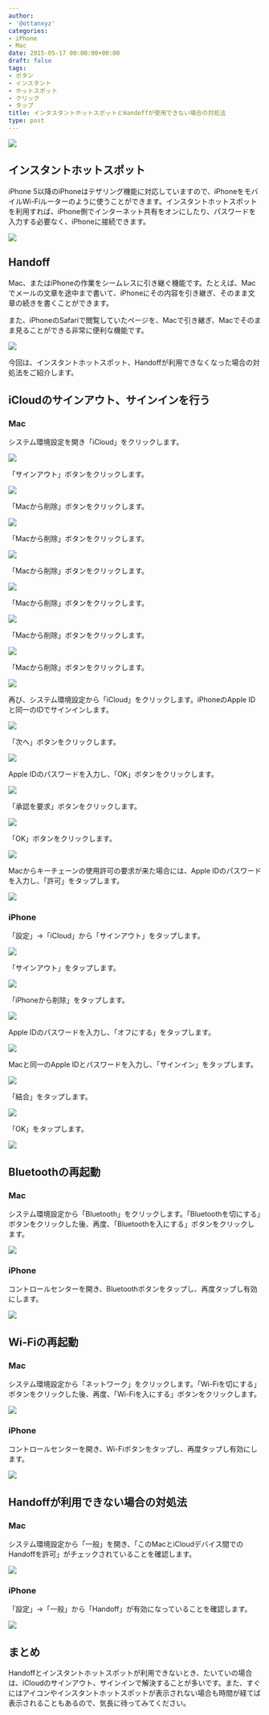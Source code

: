 ```yaml
---
author:
- '@ottanxyz'
categories:
- iPhone
- Mac
date: 2015-05-17 00:00:00+00:00
draft: false
tags:
- ボタン
- インスタント
- ホットスポット
- クリック
- タップ
title: インタスタントホットスポットとHandoffが使用できない場合の対処法
type: post
---
```


![](150517-55583b9962ac8.jpg)






## インスタントホットスポット





iPhone 5以降のiPhoneはテザリング機能に対応していますので、iPhoneをモバイルWi-Fiルーターのように使うことができます。インスタントホットスポットを利用すれば、iPhone側でインターネット共有をオンにしたり、パスワードを入力する必要なく、iPhoneに接続できます。





![](150517-555827e0a25f6.png)






## Handoff





Mac、またはiPhoneの作業をシームレスに引き継ぐ機能です。たとえば、Macでメールの文章を途中まで書いて、iPhoneにその内容を引き継ぎ、そのまま文章の続きを書くことができます。





また、iPhoneのSafariで閲覧していたページを、Macで引き継ぎ、Macでそのまま見ることができる非常に便利な機能です。





![](150517-555827e92a47f.png)






今回は、インスタントホットスポット、Handoffが利用できなくなった場合の対処法をご紹介します。





## iCloudのサインアウト、サインインを行う





### Mac





システム環境設定を開き「iCloud」をクリックします。





![](150517-555827bb42cc6.png)






「サインアウト」ボタンをクリックします。





![](150517-555827be198bd.png)






「Macから削除」ボタンをクリックします。





![](150517-555827c0dd998.png)






「Macから削除」ボタンをクリックします。





![](150517-555827c3dc638.png)






「Macから削除」ボタンをクリックします。





![](150517-555827c6cfb36.png)






「Macから削除」ボタンをクリックします。





![](150517-555827c9c4f7a.png)






「Macから削除」ボタンをクリックします。





![](150517-555827ccb2aac.png)






「Macから削除」ボタンをクリックします。





![](150517-555827cfae867.png)






再び、システム環境設定から「iCloud」をクリックします。iPhoneのApple IDと同一のIDでサインインします。





![](150517-555827d273b27.png)






「次へ」ボタンをクリックします。





![](150517-555827d500b80.png)






Apple IDのパスワードを入力し、「OK」ボタンをクリックします。





![](150517-555827d729fae.png)






「承認を要求」ボタンをクリックします。





![](150517-555827da2b35d.png)






「OK」ボタンをクリックします。





![](150517-555827ddb8562.png)






Macからキーチェーンの使用許可の要求が来た場合には、Apple IDのパスワードを入力し、「許可」をタップします。





![](150517-55582b3ae9e1b.png)






### iPhone





「設定」→「iCloud」から「サインアウト」をタップします。





![](150517-55582b2516e02.png)






「サインアウト」をタップします。





![](150517-55582b293eaf0.png)






「iPhoneから削除」をタップします。





![](150517-55582b2c137ad.png)






Apple IDのパスワードを入力し、「オフにする」をタップします。





![](150517-55582b2ea53cd.png)






Macと同一のApple IDとパスワードを入力し、「サインイン」をタップします。





![](150517-55582b316fc78.png)






「結合」をタップします。





![](150517-55582b34389cf.png)






「OK」をタップします。





![](150517-55582b37049f2.png)






## Bluetoothの再起動





### Mac





システム環境設定から「Bluetooth」をクリックします。「Bluetoothを切にする」ボタンをクリックした後、再度、「Bluetoothを入にする」ボタンをクリックします。





![](150517-555827e2b79e8.png)






### iPhone





コントロールセンターを開き、Bluetoothボタンをタップし、再度タップし有効にします。





![](150517-55582b20d7f9c.png)






## Wi-Fiの再起動





### Mac





システム環境設定から「ネットワーク」をクリックします。「Wi-Fiを切にする」ボタンをクリックした後、再度、「Wi-Fiを入にする」ボタンをクリックします。





![](150517-555827e53c557.png)






### iPhone





コントロールセンターを開き、Wi-Fiボタンをタップし、再度タップし有効にします。





![](150517-55582b20d7f9c.png)






## Handoffが利用できない場合の対処法





### Mac





システム環境設定から「一般」を開き、「このMacとiCloudデバイス間でのHandoffを許可」がチェックされていることを確認します。





![](150517-55582eacaf93f.png)






### iPhone





「設定」→「一般」から「Handoff」が有効になっていることを確認します。





![](150517-55582eb11b27c.png)






## まとめ





Handoffとインスタントホットスポットが利用できないとき、たいていの場合は、iCloudのサインアウト、サインインで解決することが多いです。また、すぐにはアイコンやインスタントホットスポットが表示されない場合も時間が経てば表示されることもあるので、気長に待ってみてください。